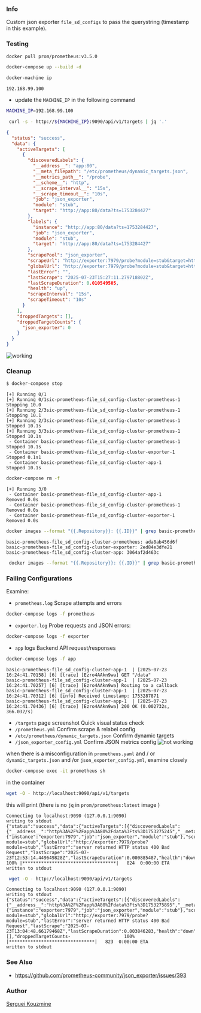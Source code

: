 ### Info

Custom json exporter `file_sd_configs` to pass the querystring (timestamp in this example).

### Testing
```sh
docker pull prom/prometheus:v3.5.0
```
```sh
docker-compose up --build -d
```
```sh
docker-machine ip
```

```text
192.168.99.100
```
* update the `MACHINE_IP` in the following command
```sh
MACHINE_IP=192.168.99.100
```
```sh
 curl -s - http://${MACHINE_IP}:9090/api/v1/targets | jq '.'
```
```json
{
  "status": "success",
  "data": {
    "activeTargets": [
      {
        "discoveredLabels": {
          "__address__": "app:80",
          "__meta_filepath": "/etc/prometheus/dynamic_targets.json",
          "__metrics_path__": "/probe",
          "__scheme__": "http",
          "__scrape_interval__": "15s",
          "__scrape_timeout__": "10s",
          "job": "json_exporter",
          "module": "stub",
          "target": "http://app:80/data?ts=1753284427"
        },
        "labels": {
          "instance": "http://app:80/data?ts=1753284427",
          "job": "json_exporter",
          "module": "stub",
          "target": "http://app:80/data?ts=1753284427"
        },
        "scrapePool": "json_exporter",
        "scrapeUrl": "http://exporter:7979/probe?module=stub&target=http%3A%2F%2Fapp%3A80%2Fdata%3Fts%3D1753284427",
        "globalUrl": "http://exporter:7979/probe?module=stub&target=http%3A%2F%2Fapp%3A80%2Fdata%3Fts%3D1753284427",
        "lastError": "",
        "lastScrape": "2025-07-23T15:27:11.279718802Z",
        "lastScrapeDuration": 0.010549505,
        "health": "up",
        "scrapeInterval": "15s",
        "scrapeTimeout": "10s"
      }
    ],
    "droppedTargets": [],
    "droppedTargetCounts": {
      "json_exporter": 0
    }
  }
}
```


![working](https://github.com/sergueik/springboot_study/blob/master/basic-prometheus-file_sd_config-cluster/screenshots/prometheus-working.png)

### Cleanup
```sh
$ docker-compose stop
```
```text
[+] Running 0/1
[+] Running 0/1sic-prometheus-file_sd_config-cluster-prometheus-1  Stopping 10.0
[+] Running 2/3sic-prometheus-file_sd_config-cluster-prometheus-1  Stopping 10.1
[+] Running 2/3sic-prometheus-file_sd_config-cluster-prometheus-1  Stopped 10.1s
[+] Running 3/3sic-prometheus-file_sd_config-cluster-prometheus-1  Stopped 10.1s
 - Container basic-prometheus-file_sd_config-cluster-prometheus-1  Stopped 10.1s
 - Container basic-prometheus-file_sd_config-cluster-exporter-1    Stopped 0.1s1
 - Container basic-prometheus-file_sd_config-cluster-app-1         Stopped 10.1s
```

```sh
docker-compose rm -f
```
```text
[+] Running 3/0
 - Container basic-prometheus-file_sd_config-cluster-app-1         Removed 0.0s
 - Container basic-prometheus-file_sd_config-cluster-prometheus-1  Removed 0.0s
 - Container basic-prometheus-file_sd_config-cluster-exporter-1    Removed 0.0s
```
```sh
docker images --format "{{.Repository}}: {{.ID}}" | grep basic-prometheus-file_sd_config-cluster
```
```text
basic-prometheus-file_sd_config-cluster-prometheus: ada8ab456d6f
basic-prometheus-file_sd_config-cluster-exporter: 2ed84e3dfe21
basic-prometheus-file_sd_config-cluster-app: 3064af2d463c
```
```sh
 docker images --format "{{.Repository}}: {{.ID}}" | grep basic-prometheus-file_sd_config-cluster |awk '{print $2}' | xargs -IX  docker image rm X
```
### Failing  Configurations
Examine:

* `prometheus.log`	Scrape attempts and errors
```sh
docker-compose logs -f prometheus
```
* `exporter.log`	Probe requests and JSON errors:
```sh
docker-compose logs -f exporter
```
* `app` logs	Backend API request/responses
```sh
docker-compose logs -f app
```
```text
basic-prometheus-file_sd_config-cluster-app-1  | [2025-07-23 16:24:41.70158] [6] [trace] [Ezro4AAkn9wa] GET "/data"
basic-prometheus-file_sd_config-cluster-app-1  | [2025-07-23 16:24:41.70257] [6] [trace] [Ezro4AAkn9wa] Routing to a callback
basic-prometheus-file_sd_config-cluster-app-1  | [2025-07-23 16:24:41.70312] [6] [info] Received timestamp: 1753287871
basic-prometheus-file_sd_config-cluster-app-1  | [2025-07-23 16:24:41.70436] [6] [trace] [Ezro4AAkn9wa] 200 OK (0.002732s, 366.032/s)

```
* `/targets` page screenshot	Quick visual status check
* `/prometheus.yml`	Confirm scrape & relabel config
* `/etc/prometheus/dynamic_targets.json`	Confirm dynamic targets
* `/json_exporter_config.yml`	Confirm JSON metrics config
![not working](https://github.com/sergueik/springboot_study/blob/master/basic-prometheus-file_sd_config-cluster/screenshots/prometheus-broken.png)

when there is a misconfiguration in `prometheus.yaml` and / or `dynamic_targets.json` and /or `json_exporter_config.yml`, examine closely

```sh
docker-compose exec -it prometheus sh
```
in the container
```sh
wget -O - http://localhost:9090/api/v1/targets
```
this will print (there is no `jq` in `prom/prometheus:latest` image )
```text
Connecting to localhost:9090 (127.0.0.1:9090)
writing to stdout
{"status":"success","data":{"activeTargets":[{"discoveredLabels":{"__address__":"http%3A%2F%2Fapp%3A80%2Fdata%3Fts%3D1753275245","__meta_filepath":"/etc/prometheus/dynamic_targets.json","__metrics_path__":"/probe","__param_module":"stub","__scheme__":"http","__scrape_interval__":"1m","__scrape_timeout__":"10s","job":"json_exporter","module":"stub"},"labels":{"instance":"exporter:7979","job":"json_exporter","module":"stub"},"scrapePool":"json_exporter","scrapeUrl":"http://exporter:7979/probe?module=stub","globalUrl":"http://exporter:7979/probe?module=stub","lastError":"server returned HTTP status 400 Bad Request","lastScrape":"2025-07-23T12:53:14.449649828Z","lastScrapeDuration":0.000885487,"health":"down","scrapeInterval":"1m","scrapeTim-                    100% |***********************************|   824  0:00:00 ETA
written to stdout
```
```sh
 wget -O - http://localhost:9090/api/v1/targets
```
```text
Connecting to localhost:9090 (127.0.0.1:9090)
writing to stdout
{"status":"success","data":{"activeTargets":[{"discoveredLabels":{"__address__":"http%3A%2F%2Fapp%3A80%2Fdata%3Fts%3D1753275895","__meta_filepath":"/etc/prometheus/dynamic_targets.json","__metrics_path__":"/probe","__param_module":"stub","__scheme__":"http","__scrape_interval__":"1m","__scrape_timeout__":"10s","job":"json_exporter","module":"stub"},"labels":{"instance":"exporter:7979","job":"json_exporter","module":"stub"},"scrapePool":"json_exporter","scrapeUrl":"http://exporter:7979/probe?module=stub","globalUrl":"http://exporter:7979/probe?module=stub","lastError":"server returned HTTP status 400 Bad Request","lastScrape":"2025-07-23T13:04:48.66179468Z","lastScrapeDuration":0.003846283,"health":"down","scrapeInterval":"1m","scrapeTimeout":"10s"}],"droppedTargets":[],"droppedTargetCounts-                    100% |********************************|   823  0:00:00 ETA
written to stdout

```

### See Also

   * https://github.com/prometheus-community/json_exporter/issues/393

### Author
[Serguei Kouzmine](kouzmine_serguei@yahoo.com)

